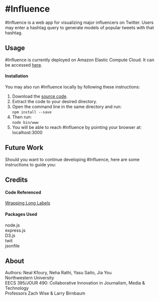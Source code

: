 # \#Influence
\#Influence is a web app for visualizing major influencers on Twitter. Users may enter a hashtag query to generate models of popular tweets with that hashtag.

## Usage
\#Influence is currently deployed on Amazon Elastic Compute Cloud. It can be accessed [here](http://52.24.28.184).
#### Installation
  You may also run #Influence locally by following these instructions:  
  1. Download the [source code](https://github.com/nakfoury/TwInfluence/archive/master.zip).  
  2. Extract the code to your desired directory.  
  3. Open the command line in the same directory and run:  
  ```npm install --save```
  4. Then run:  
  ```node bin/www```  
  5. You will be able to reach #Influence by pointing your browser at: localhost:3000

## Future Work
Should you want to continue developing #Influence, here are some instructions to guide you:
## Credits
#### Code Referenced  
[Wrapping Long Labels](http://bl.ocks.org/mbostock/7555321)
#### Packages Used  
node.js  
express.js  
D3.js  
twit  
jsonfile  
## About
Authors: Neal Kfoury, Neha Rathi, Yasu Saito, Jia You  
Northwestern University  
EECS 395/JOUR 490: Collaborative Innovation in Journalism, Media & Technology  
Professors Zach Wise & Larry Birnbaum  
